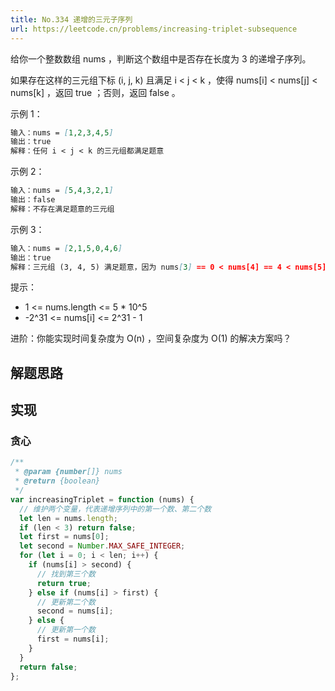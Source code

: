 ```yaml
---
title: No.334 递增的三元子序列
url: https://leetcode.cn/problems/increasing-triplet-subsequence
---
```


给你一个整数数组 nums ，判断这个数组中是否存在长度为 3 的递增子序列。

如果存在这样的三元组下标 (i, j, k) 且满足 i < j < k ，使得 nums\[i\] < nums\[j\] < nums\[k\] ，返回 true ；否则，返回 false 。

示例 1：

```md
输入：nums = [1,2,3,4,5]
输出：true
解释：任何 i < j < k 的三元组都满足题意
```

示例 2：

```md
输入：nums = [5,4,3,2,1]
输出：false
解释：不存在满足题意的三元组
```

示例 3：

```md
输入：nums = [2,1,5,0,4,6]
输出：true
解释：三元组 (3, 4, 5) 满足题意，因为 nums[3] == 0 < nums[4] == 4 < nums[5] == 6
```

提示：

- 1 <= nums.length <= 5 \* 10^5
- -2^31 <= nums\[i\] <= 2^31 - 1

进阶：你能实现时间复杂度为 O(n) ，空间复杂度为 O(1) 的解决方案吗？

## 解题思路

## 实现

### 贪心

```js
/**
 * @param {number[]} nums
 * @return {boolean}
 */
var increasingTriplet = function (nums) {
  // 维护两个变量，代表递增序列中的第一个数、第二个数
  let len = nums.length;
  if (len < 3) return false;
  let first = nums[0];
  let second = Number.MAX_SAFE_INTEGER;
  for (let i = 0; i < len; i++) {
    if (nums[i] > second) {
      // 找到第三个数
      return true;
    } else if (nums[i] > first) {
      // 更新第二个数
      second = nums[i];
    } else {
      // 更新第一个数
      first = nums[i];
    }
  }
  return false;
};
```
